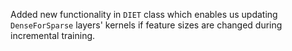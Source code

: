Added new functionality in ``DIET`` class which enables us updating ``DenseForSparse`` layers' kernels if feature sizes are changed during incremental training.